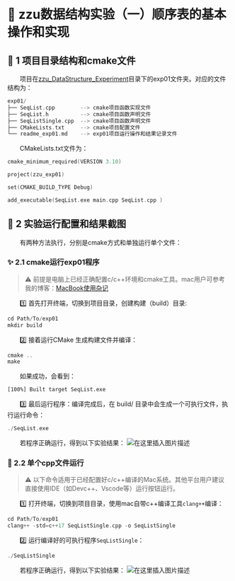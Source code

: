 # 🚀 zzu数据结构实验（一）顺序表的基本操作和实现

## 🌈 1 项目目录结构和cmake文件

&emsp;&emsp;项目在[zzu_DataStructure_Experiment](https://github.com/haozheguo/zzu_DataStructure_Experiment)目录下的exp01文件夹。对应的文件结构为：

```cpp
exp01/
├── SeqList.cpp        --> cmake项目函数实现文件
├── SeqList.h          --> cmake项目函数声明文件
├── SeqListSingle.cpp  --> cmake项目函数声明文件
├── CMakeLists.txt     --> cmake项目配置文件
└── readme_exp01.md    --> exp01项目运行操作和结果记录文件
```

&emsp;&emsp;CMakeLists.txt文件为：

```cpp
cmake_minimum_required(VERSION 3.10)

project(zzu_exp01)

set(CMAKE_BUILD_TYPE Debug)

add_executable(SeqList.exe main.cpp SeqList.cpp )
```

## 💫 2 实验运行配置和结果截图

&emsp;&emsp;有两种方法执行，分别是cmake方式和单独运行单个文件：

### ✨ 2.1 cmake运行exp01程序

> ⚠️ 前提是电脑上已经正确配置c/c++环境和cmake工具。mac用户可参考我的博客：[MacBook使用杂记](https://blog.csdn.net/qq_60587145/article/details/152934108?sharetype=blogdetail&sharerId=152934108&sharerefer=PC&sharesource=qq_60587145&spm=1011.2480.3001.8118)

&emsp;&emsp;:one: 首先打开终端，切换到项目目录，创建构建（build）目录:

```cpp
cd Path/To/exp01
mkdir build
```

&emsp;&emsp;:two: 接着运行CMake 生成构建文件并编译：

```cpp
cmake ..
make
```

&emsp;&emsp;如果成功，会看到：

```bash
[100%] Built target SeqList.exe
```

&emsp;&emsp;:three: 最后运行程序：编译完成后，在 build/ 目录中会生成一个可执行文件，执行运行命令：

```cpp
./SeqList.exe
```

&emsp;&emsp;若程序正确运行，得到以下实验结果：
![在这里插入图片描述](https://i-blog.csdnimg.cn/direct/01687137d0814a9fbad75aa1b824549c.png)

### 🧠 2.2 单个cpp文件运行

> ⚠️ 以下命令适用于已经配置好c/c++编译的Mac系统。其他平台用户建议直接使用IDE（如Devc++、Vscode等）运行按钮运行。

&emsp;&emsp;:one: 打开终端，切换到项目目录，使用mac自带c++编译工具`clang++`编译：

```cpp
cd Path/To/exp01
clang++ -std=c++17 SeqListSingle.cpp -o SeqListSingle
```

&emsp;&emsp;:two: 运行编译好的可执行程序`SeqListSingle`：

```cpp
./SeqListSingle
```

&emsp;&emsp;若程序正确运行，得到以下实验结果：
![在这里插入图片描述](https://i-blog.csdnimg.cn/direct/01687137d0814a9fbad75aa1b824549c.png)








